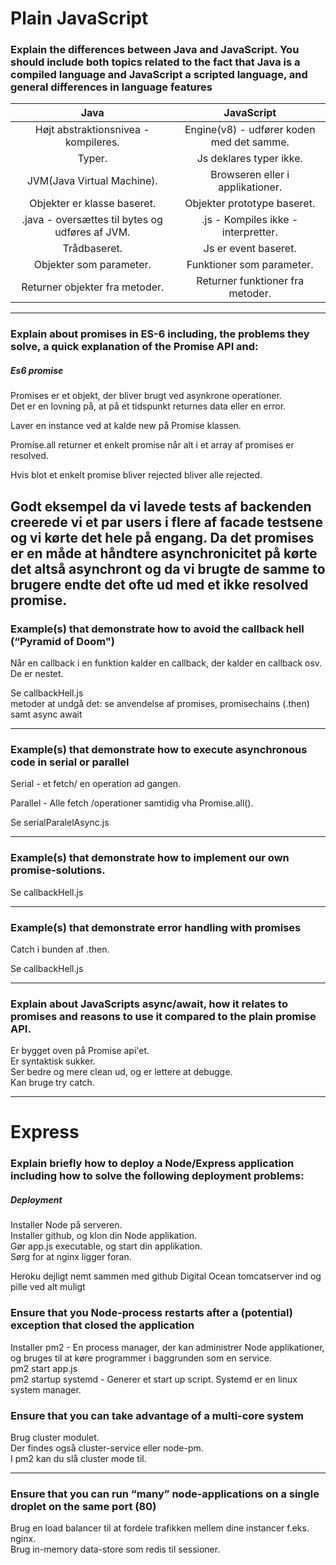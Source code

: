 # Plain JavaScript
### Explain the differences between Java and JavaScript. You should include both topics related to the fact that Java is a compiled language and JavaScript a scripted language, and general differences in language features
| Java | JavaScript |
| :-------------: |:-------------:|
| Højt abstraktionsnivea - kompileres. | Engine(v8) - udfører koden med det samme. |
Typer.  | Js deklares typer ikke.
JVM(Java Virtual Machine).  | Browseren eller i applikationer.
Objekter er klasse baseret.  | Objekter prototype baseret. 
.java - oversættes til bytes og udføres af JVM.  | .js - Kompiles ikke - interpretter.
Trådbaseret.  |  Js er event baseret. 
Objekter som parameter.  | Funktioner som parameter. 
Returner objekter fra metoder.  | Returner funktioner fra metoder.

---

### Explain about promises in ES-6 including, the problems they solve, a quick explanation of the Promise API and:
##### Es6 promise
Promises er et objekt, der bliver brugt ved asynkrone operationer.  
Det er en lovning på, at på et tidspunkt returnes data eller en error.  

Laver en instance ved at kalde new på Promise klassen.  

Promise.all returner et enkelt promise når alt i et array af promises er resolved.  

Hvis blot et enkelt promise bliver rejected bliver alle rejected. 

Godt eksempel da vi lavede tests af backenden creerede vi et par users i flere af facade testsene og vi kørte det hele på engang. Da det promises er en måde at håndtere asynchronicitet på kørte det altså asynchront og da vi brugte de samme to brugere endte det ofte ud med et ikke resolved promise. 
---

### Example(s) that demonstrate how to avoid the callback hell  (“Pyramid of Doom")
Når en callback i en funktion kalder en callback, der kalder en callback osv. De er nestet.  

Se callbackHell.js  
metoder at undgå det:
se anvendelse af promises, promisechains (.then) samt async await

---

### Example(s) that demonstrate how to execute asynchronous code in serial or parallel
Serial - et fetch/ en operation ad gangen.  

Parallel - Alle fetch /operationer samtidig vha Promise.all().  

Se serialParalelAsync.js  



---

### Example(s) that demonstrate how to implement our own promise-solutions.
Se callbackHell.js  

---

### Example(s) that demonstrate error handling with promises
Catch i bunden af .then.  

Se callbackHell.js  

---

### Explain about JavaScripts async/await, how it relates to promises and reasons to use it compared to the plain promise API.
Er bygget oven på Promise api'et.  
Er syntaktisk sukker.  
Ser bedre og mere clean ud, og er lettere at debugge.  
Kan bruge try catch.  

---

# Express
### Explain briefly how to deploy a Node/Express application including how to solve the following deployment problems:

##### Deployment
Installer Node på serveren.  
Installer github, og klon din Node applikation.  
Gør app.js executable, og start din applikation.  
Sørg for at nginx ligger foran.  

Heroku dejligt nemt sammen med github
Digital Ocean tomcatserver ind og pille ved alt muligt


### Ensure that you Node-process restarts after a (potential) exception that closed the application
Installer pm2 - En process manager, der kan administrer Node applikationer, og bruges til at køre programmer i baggrunden som en service.  
pm2 start app.js  
pm2 startup systemd - Generer et start up script. Systemd er en linux system manager.  


### Ensure that you can take advantage of a multi-core system
Brug cluster modulet.  
Der findes også cluster-service eller node-pm.  
I pm2 kan du slå cluster mode til. 

---

### Ensure that you can run “many” node-applications on a single droplet on the same port (80)
Brug en load balancer til at fordele trafikken mellem dine instancer f.eks. nginx.  
Brug in-memory data-store som redis til sessioner.  
